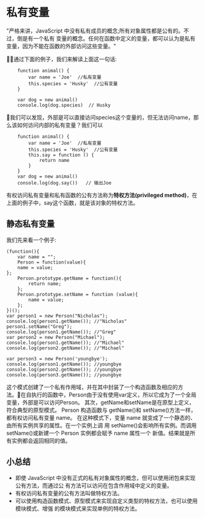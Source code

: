 # 私有变量
"严格来讲，JavaScript 中没有私有成员的概念;所有对象属性都是公有的。不过，倒是有一个私有 变量的概念。任何在函数中定义的变量，都可以认为是私有变量，因为不能在函数的外部访问这些变量。" 

通过下面的例子，我们来解读上面这一句话:

```
    function animal() {
        var name = 'Joe'  //私有变量
        this.species = 'Husky'  //公有变量
    }

    var dog = new animal()
    console.log(dog.species)  // Husky
```

我们可以发现，外部是可以直接访问species这个变量的，但无法访问name，那么该如何访问内部的私有变量？我们可以

```
    function animal() {
        var name = 'Joe'  //私有变量
        this.species = 'Husky'  //公有变量
        this.say = function () {
            return name
        }
    }
    var dog = new animal()
    console.log(dog.say())   // 输出Joe
```

有权访问私有变量和私有函数的公有方法称为**特权方法(privileged method)**，在上面的例子中，say这个函数，就是该对象的特权方法。

## 静态私有变量

我们先来看一个例子:

```
(function(){
    var name = "";
    Person = function(value){
    name = value;
};
    Person.prototype.getName = function(){
        return name;
    };
    Person.prototype.setName = function (value){
        name = value;
    };
})();
var person1 = new Person("Nicholas");
console.log(person1.getName()); //"Nicholas"
person1.setName("Greg");
console.log(person1.getName()); //"Greg"
var person2 = new Person("Michael");
console.log(person1.getName()); //"Michael"
console.log(person2.getName()); //"Michael"

var person3 = new Person('youngbye');
console.log(person1.getName()); //youngbye
console.log(person2.getName()); //youngbye
console.log(person3.getName()); //youngbye
```

这个模式创建了一个私有作用域，并在其中封装了一个构造函数及相应的方法。在自执行的函数中，Person由于没有使用var定义，所以它成为了一个全局变量，外部是可以访问Person。
其次，getName和setName是在原型上定义，符合典型的原型模式。
 Person 构造函数与 getName()和 setName()方法一样，都有权访问私有变量 name。 在这种模式下，变量 name 就变成了一个静态的、由所有实例共享的属性。在一个实例上调 用 setName()会影响所有实例。而调用 setName()或新建一个 Person 实例都会赋予 name 属性一个 新值。结果就是所有实例都会返回相同的值。

 ## 小总结

- 即使 JavaScript 中没有正式的私有对象属性的概念，但可以使用闭包来实现公有方法，而通过公 有方法可以访问在包含作用域中定义的变量。
- 有权访问私有变量的公有方法叫做特权方法。
- 可以使用构造函数模式、原型模式来实现自定义类型的特权方法，也可以使用模块模式、增强
的模块模式来实现单例的特权方法。